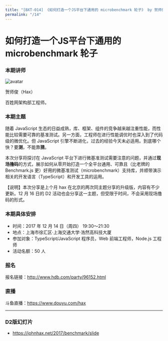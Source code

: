 ```yaml
---
title: "[BXT-014] 《如何打造一个JS平台下通用的 microbenchmark 轮子》 by 贺师俊（Hax）"
permalink: "/14"
---
```


# 如何打造一个JS平台下通用的 microbenchmark 轮子

### 本期讲师

![avatar](https://cloud.githubusercontent.com/assets/5830104/15106449/05f5b55a-15fc-11e6-9218-557db24c5b45.jpg)

贺师俊（Hax）

百姓网架构部工程师。

### 本期主题

随着 JavaScript 生态的日益成熟，库、框架、组件的竞争越来越注重性能，而性能比较需要可靠的基准测试。另一方面，工程师在进行性能调优时也深入到了代码级的微优化。但 JavaScript 引擎不断进化，过去的经验今天未必适用。到底哪个快？要**测**，不能靠**猜**。

本次分享将探讨在 JavaScript 平台下进行微基准测试需要注意的问题，并通过**现场撸码**的方式，展示如何从零开始打造一个全平台通用、可靠且（比老牌的 Benchmark.js 更）好用的微基准测试（microbenchmark）支持库，并顺带演示相关的开发语言（TypeScript）和开发工具的运用。

【说明】本次分享是上个月 hax 在北京的两次同主题分享的升级版，内容有不少更新。12 月 16 日的 D2 活动也会分享这一主题，但受限于时间，不会采用现场撸码的形式。

### 本期具体安排

- 时间：2017 年 12 月 14 日（周四） 19:30～21:30
- 地点：上海市徐汇区·上海交通大学·浩然高科技大厦
- 参加对象：TypeScript/JavaScript 程序员，Web 前端工程师，Node.js 工程师
- 活动名额：50 人

### 报名

报名链接：http://www.hdb.com/party/96152.html

### 直播

斗鱼直播：https://www.douyu.com/hax

***

### D2版幻灯片

* <https://johnhax.net/2017/benchmark/slide>
